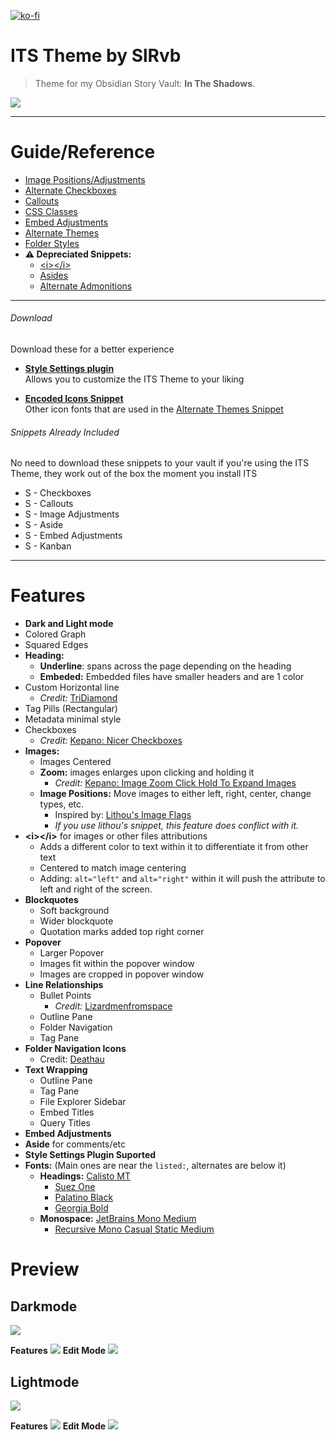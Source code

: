 [![ko-fi](https://ko-fi.com/img/githubbutton_sm.svg)](https://ko-fi.com/N4N64JN4L)

# ITS Theme by SlRvb

> Theme for my Obsidian Story Vault: **In The Shadows**.

![](ITS.png)

---
# Guide/Reference

- [Image Positions/Adjustments](Guide/Image-Positions.md)
- [Alternate Checkboxes](Guide/Alternate-Checkboxes.md)
- [Callouts](Guide/Callouts.md)
- [CSS Classes](Guide/CSS-Classes.md)
- [Embed Adjustments](Guide/Embed-Adjustments.md)
- [Alternate Themes](Guide/Alternate-Themes.md)
- [Folder Styles](Guide/Snippet--Folder-Styles.md)
- **⚠ Depreciated Snippets:**
	- [\<i>\</i>](Guide/HTML-I-Attributes.md)
	- [Asides](Guide/Asides.md)
	- [Alternate Admonitions](Guide/Alternate-Admonitions.md)

---
###### Download
Download these for a better experience

- **[Style Settings plugin](https://github.com/mgmeyers/obsidian-style-settings)** <br> Allows you to customize the ITS Theme to your liking

- **[Encoded Icons Snippet](https://github.com/SlRvb/Obsidian--ITS-Theme/blob/main/S%20-%20Encoded%20Icons.css)** <br> Other icon fonts that are used in the [Alternate Themes Snippet](Guide/Alternate-Themes.md)

###### Snippets Already Included
No need to download these snippets to your vault if you're using the ITS Theme, they work out of the box the moment you install ITS

- S - Checkboxes
- S - Callouts
- S - Image Adjustments
- S - Aside
- S - Embed Adjustments
- S - Kanban

---
# Features
- **Dark and Light mode**
- Colored Graph
- Squared Edges
- **Heading:**
	- **Underline**: spans across the page depending on the heading
	- **Embeded:** Embedded files have smaller headers and are 1 color
- Custom Horizontal line
	- *Credit:* [TriDiamond](https://forum.obsidian.md/t/meta-post-common-css-hacks/1978/223)
- Tag Pills (Rectangular)
- Metadata minimal style
- Checkboxes
	- *Credit:* [Kepano: Nicer Checkboxes](https://forum.obsidian.md/t/nicer-checkboxes/2238)
- **Images:**
	- Images Centered
	- **Zoom:** images enlarges upon clicking and holding it 
		- *Credit:* [Kepano: Image Zoom Click Hold To Expand Images](https://forum.obsidian.md/t/image-zoom-click-hold-to-expand-images/5164)
	- **Image Positions:** Move images to either left, right, center, change types, etc.
		- Inspired by: [Lithou's Image Flags](https://github.com/Lithou/Sandbox/blob/main/.obsidian/snippets/pub-Image%20Flags.css)
		- *If you use lithou's snippet, this feature does conflict with it.*
- **\<i>\</i>** for images or other files attributions
	- Adds a different color to text within it to differentiate it from other text
	- Centered to match image centering
	- Adding: `alt="left"` and `alt="right"` within it will push the attribute to left and right of the screen.
- **Blockquotes**
	- Soft background
	- Wider blockquote
	- Quotation marks added top right corner
- **Popover**
	- Larger Popover
	- Images fit within the popover window
	- Images are cropped in popover window
- **Line Relationships**
	- Bullet Points
		- *Credit:* [Lizardmenfromspace](https://forum.obsidian.md/t/meta-post-common-css-hacks/1978/2)
	- Outline Pane
	- Folder Navigation
	- Tag Pane
- **Folder Navigation Icons**
	- Credit: [Deathau](https://forum.obsidian.md/t/meta-post-common-css-hacks/1978/109)
- **Text Wrapping**
	- Outline Pane
	- Tag Pane
	- File Explorer Sidebar
	- Embed Titles
	- Query Titles
- **Embed Adjustments**
- **Aside** for comments/etc
- **Style Settings Plugin Suported**
- **Fonts:** (Main ones are near the `listed:`, alternates are below it)
	- **Headings:** [Calisto MT]()
		- [Suez One](https://fonts.google.com/specimen/Suez+One)
		- [Palatino Black](https://www.fonts.com/font/linotype/palatino/black)
		- [Georgia Bold](https://www.fonts.com/font/microsoft-corporation/georgia/bold)
	- **Monospace:** [JetBrains Mono Medium](https://www.jetbrains.com/lp/mono/)
		- [Recursive Mono Casual Static Medium](https://www.recursive.design/)

# Preview

## Darkmode
![](Images/Darkmode.png)

**Features**
![](Images/Darkmode-Features.png)
**Edit Mode**
![](Images/Darkmode-Editing.png)

## Lightmode

![](Images/Lightmode.png)

**Features**
![](Images/Lightmode-Features.png)
**Edit Mode**
![](Images/Lightmode-Editing.png)

